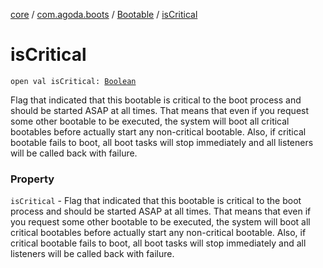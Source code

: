 [core](../../index.md) / [com.agoda.boots](../index.md) / [Bootable](index.md) / [isCritical](./is-critical.md)

# isCritical

`open val isCritical: `[`Boolean`](https://kotlinlang.org/api/latest/jvm/stdlib/kotlin/-boolean/index.html)

Flag that indicated that this bootable is critical to the boot
    process and should be started ASAP at all times. That means that
    even if you request some other bootable to be executed, the system
    will boot all critical bootables before actually start any
    non-critical bootable.
    Also, if critical bootable fails to boot, all boot tasks will stop
    immediately and all listeners will be called back with failure.

### Property

`isCritical` - Flag that indicated that this bootable is critical to the boot
    process and should be started ASAP at all times. That means that
    even if you request some other bootable to be executed, the system
    will boot all critical bootables before actually start any
    non-critical bootable.
    Also, if critical bootable fails to boot, all boot tasks will stop
    immediately and all listeners will be called back with failure.